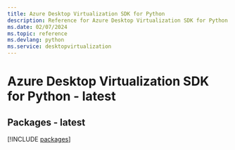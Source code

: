 ```yaml
---
title: Azure Desktop Virtualization SDK for Python
description: Reference for Azure Desktop Virtualization SDK for Python
ms.date: 02/07/2024
ms.topic: reference
ms.devlang: python
ms.service: desktopvirtualization
---
```

# Azure Desktop Virtualization SDK for Python - latest
## Packages - latest
[!INCLUDE [packages](desktop-virtualization-index.md)]